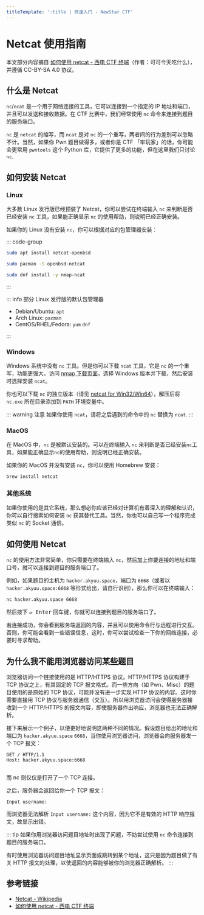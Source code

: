 ```yaml
---
titleTemplate: ':title | 快速入门 - NewStar CTF'
---
```

<script setup>
import NCAlert from './nc.vue'
import Container from '@/components/docs/Container.vue'
import Link from '@/components/docs/Link.vue'
</script>

<NCAlert />

# Netcat 使用指南

<Container type='info'>

本文部分内容摘自 [如何使用 netcat - 西电 CTF 终端](https://ctf.xidian.edu.cn/wiki/13)（作者：<Link theme="underline hover" href="https://github.com/koitococo">可可今天吃什么</Link>），并遵循 <Link theme="underline hover" href="https://creativecommons.org/licenses/by-sa/4.0/legalcode.zh-hans">CC-BY-SA 4.0</Link> 协议。

</Container>

## 什么是 Netcat

`nc`/`ncat` 是一个用于网络连接的工具，它可以连接到一个指定的 IP 地址和端口，并且可以发送和接收数据。在 CTF 比赛中，我们经常使用 `nc` 命令来连接到题目的服务端口。

`nc` 是 `netcat` 的缩写，而 `ncat` 是对 `nc` 的一个重写，两者间的行为差别可以忽略不计。当然，如果你 Pwn 题目做得多，或者你是 CTF 「牢玩家」的话，你可能会更常用 `pwntools` 这个 Python 库，它提供了更多的功能，但在这里我们只讨论 `nc`.

## 如何安装 Netcat

### Linux

大多数 Linux 发行版已经预装了 Netcat，你可以尝试在终端输入 `nc` 来判断是否已经安装 `nc` 工具，如果能正确显示 `nc` 的使用帮助，则说明已经正确安装。

如果你的 Linux 没有安装 `nc`，你可以根据对应的包管理器安装：

::: code-group

```bash [apt]
sudo apt install netcat-openbsd
```

```bash [pacman]
sudo pacman -S openbsd-netcat
```

```bash [dnf]
sudo dnf install -y nmap-ncat
```

:::

::: info 部分 Linux 发行版的默认包管理器

- Debian/Ubuntu: `apt`
- Arch Linux: `pacman`
- CentOS/RHEL/Fedora: `yum` `dnf`

:::

### Windows

Windows 系统中没有 `nc` 工具。但是你可以下载 `ncat` 工具，它是 `nc` 的一个重写，功能更强大。访问 [nmap 下载页面](https://nmap.org/.html)，选择 Windows 版本并下载，然后安装时选择安装 `ncat`。

你也可以下载 `nc` 的独立版本<span data-desc>（请见 [netcat for Win32/Win64](https://eternallybored.org/misc/netcat/)）</span>，解压后将 `nc.exe` 所在目录添加到 `PATH` 环境变量中。

::: warning 注意
如果你使用 `ncat`，请将之后遇到的命令中的 `nc` 替换为 `ncat`.
:::

### MacOS

在 MacOS 中，`nc` 是被默认安装的。可以在终端输入 `nc` 来判断是否已经安装`nc`工具，如果能正确显示`nc`的使用帮助，则说明已经正确安装。

如果你的 MacOS 并没有安装 `nc`，你可以使用 Homebrew 安装：

```bash
brew install netcat
```

### 其他系统

如果你使用的是其它系统，那么想必你应该已经对计算机有着深入的理解和认识，你可以自行搜索如何安装 `nc` 获其替代工具。当然，你也可以自己写一个程序完成类似 `nc` 的 Socket 通信。

## 如何使用 Netcat

`nc` 的使用方法非常简单，你只需要在终端输入 `nc`，然后加上你要连接的地址和端口号，就可以连接到题目的服务端口了。

例如，如果题目的主机为 `hacker.akyuu.space`，端口为 `6668`<span data-desc>（或者以 `hacker.akyuu.space:6668` 等形式给出，请自行识别）</span>，那么你可以在终端输入：

```bash
nc hacker.akyuu.space 6668
```

然后按下 <kbd>↵ Enter</kbd> 回车键，你就可以连接到题目的服务端口了。

若连接成功，你会看到服务端返回的内容，并且可以使用命令行与远程进行交互。否则，你可能会看到一些错误信息，这时，你可以尝试检查一下你的网络连接，必要时寻求帮助。

## 为什么我不能用浏览器访问某些题目

浏览器访问一个链接使用的是 HTTP/HTTPS 协议。HTTP/HTTPS 协议构建于 TCP 协议之上，有其固定的 TCP 报文格式。而一些方向<span data-desc>（如 Pwn、Misc）</span>的题目使用的是原始的 TCP 协议，可能并没有进一步实现 HTTP 协议的内容。这时你需要直接用 TCP 协议与服务器通信（交互）。所以用浏览器访问会使得服务器接收到一个 HTTP/HTTPS 的报文内容，即使服务器作出响应，浏览器也无法正确解析。

接下来展示一个例子，以便更好地说明这两种不同的情况。假设题目给出的地址和端口为 `hacker.akyuu.space` `6668`，当你使用浏览器访问，浏览器会向服务器发一个 TCP 报文：

```HTTP
GET / HTTP/1.1
Host: hacker.akyuu.space:6668


```

而 nc 则仅仅是打开了一个 TCP 连接。

之后，服务器会返回给你一个 TCP 报文：

```plaintext
Input username:
```

而浏览器无法解析 `Input username:` 这个内容，因为它不是有效的 HTTP 响应报文，故显示出错。

::: tip
如果你用浏览器访问题目地址时出现了问题，不妨尝试使用 `nc` 命令连接到题目的服务端口。

有时使用浏览器访问题目地址显示页面或跳转到某个地址，这只是因为题目做了有关 HTTP 报文的处理，以使返回的内容能够被你的浏览器正确解析。
:::

## 参考链接

- [Netcat - Wikipedia](https://en.wikipedia.org/wiki/Netcat)
- [如何使用 netcat - 西电 CTF 终端](https://ctf.xidian.edu.cn/wiki/13)
